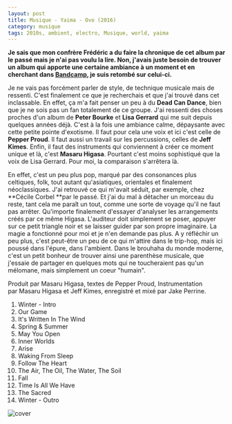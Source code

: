 ```yaml
---
layout: post
title: Musique - Yaima - Ovo (2016)
category: musique
tags: 2010s, ambient, electro, Musique, world, yaima
---
```

**Je sais que mon confrère Frédéric a du faire la chronique de cet album par le passé mais je n'ai pas voulu la lire. Non, j'avais juste besoin de trouver un album qui apporte une certaine ambiance à un moment et en cherchant dans <a href="https://yaimamusic.bandcamp.com/album/ovo">Bandcamp</a>, je suis retombé sur celui-ci.**

Je ne vais pas forcément parler de style, de technique musicale mais de ressenti. C'est finalement ce que je recherchais et que j'ai trouvé dans cet inclassable. En effet, ça m'a fait penser un peu à du **Dead Can Dance**, bien que je ne sois pas un fan totalement de ce groupe. J'ai ressenti des choses proches d'un album de **Peter Bourke** et **Lisa Gerrard** qui me suit depuis quelques années déjà. C'est à la fois une ambiance calme, dépaysante avec cette petite pointe d'exotisme. Il faut pour cela une voix et ici c'est celle de **Pepper Proud**. Il faut aussi un travail sur les percussions, celles de **Jeff Kimes**. Enfin, il faut des instruments qui conviennent à créer ce moment unique et là, c'est **Masaru Higasa**. Pourtant c'est moins sophistiqué que la voix de Lisa Gerrard. Pour moi, la comparaison s'arrêtera là.

En effet, c'est un peu plus pop, marqué par des consonances plus celtiques, folk, tout autant qu'asiatiques, orientales et finalement néoclassiques. J'ai retrouvé ce qui m'avait séduit, par exemple, chez **Cécile Corbel **par le passé. Et j'ai du mal à détacher un morceau du reste, tant cela me paraît un tout, comme une sorte de voyage qu'il ne faut pas arrêter. Qu'importe finalement d'essayer d'analyser les arrangements créés par ce même Higasa. L'auditeur doit simplement se poser, appuyer sur ce petit triangle noir et se laisser guider par son propre imaginaire. La magie a fonctionné pour moi et je n'en demande pas plus. A y réfléchir un peu plus, c'est peut-être un peu de ce qui m'attire dans le trip-hop, mais ici poussé dans l'épure, dans l'ambient. Dans le brouhaha du monde moderne, c'est un petit bonheur de trouver ainsi une parenthèse musicale, que j'essaie de partager en quelques mots qui ne toucheraient pas qu'un mélomane, mais simplement un coeur "humain".

Produit par Masaru Higasa, textes de Pepper Proud, Instrumentation par Masaru Higasa et Jeff Kimes, enregistré et mixé par Jake Perrine.

1. Winter - Intro
2. Our Game
3. It's Written In The Wind 
4. Spring &amp; Summer
5. May You Open 
6. Inner Worlds 
7. Arise 
8. Waking From Sleep 
9. Follow The Heart 
10. The Air, The Oil, The Water, The Soil 
11. Fall 
12. Time Is All We Have
13. The Sacred 
14. Winter - Outro

![cover](https://filedn.eu/llqi9IBxlYouGRXYG2xlROb/img/2017/yaima.jpg)
